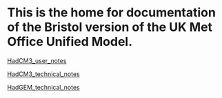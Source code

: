 # This is the home for documentation of the Bristol version of the UK Met Office Unified Model.

[HadCM3_user_notes](HadCM3_user_notes.md)

[HadCM3_technical_notes](HadCM3_technical_notes.md)

[HadGEM_technical_notes](HadGEM_technical_notes.md)



